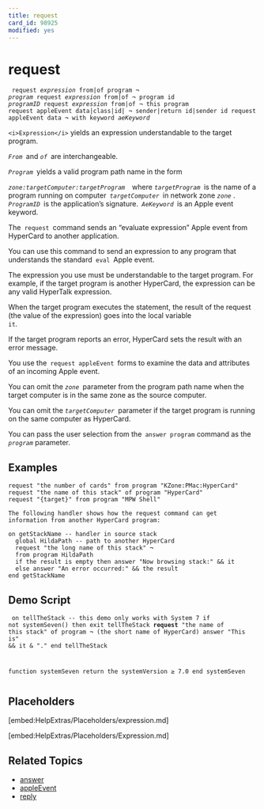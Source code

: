 ```yaml
---
title: request
card_id: 98925
modified: yes
---
```


# request

<code><pre>
request <i>expression</i> from|of program ¬
   <i>program</i>
request <i>expression</i> from|of ¬
   program id <i>programID</i>
request <i>expression</i> from|of ¬
   this program
request appleEvent data|class|id| ¬
   sender|return id|sender id
request appleEvent data ¬
   with keyword <i>aeKeyword</i>
</pre></code>


`<i>Expression</i>` yields an expression understandable to the target program.

<i><code>From</i> </code>and <i><code>of</i> </code>are interchangeable.

<i><code>Program</i> </code>yields a valid program path name in the form

<i><code>zone:targetComputer:targetProgram </i> </code>where <i><code>targetProgram</i> </code>is the name of a program running on computer<code> <i>targetComputer</i> </code>in network zone <i><code>zone</code> </i>.<code> <i>ProgramID</i> </code>is the application’s signature.<code> <i>AeKeyword</i> </code>is an Apple event keyword.

The<code> request </code>command sends an “evaluate expression” Apple event from HyperCard to another application.

You can use this command to send an expression to any program that understands the standard<code> eval </code>Apple event.

The expression you use must be understandable to the target program. For example, if the target program is another HyperCard, the expression can be any valid HyperTalk expression.

When the target program executes the statement, the result of the request (the value of the expression) goes into the local variable<code> it</code>.

If the target program reports an error, HyperCard sets the result with an error message.

You use the<code> request appleEvent </code>forms to examine the data and attributes of an incoming Apple event.

You can omit the <i><code>zone</i> </code>parameter from the program path name when the target computer is in the same zone as the source computer.

You can omit the<i> <code>targetComputer </i></code>parameter if the target program is running on the same computer as HyperCard.

You can pass the user selection from the<code> answer program</code> command as the <i><code>program</i></code> parameter.

## Examples

```
request "the number of cards" from program "KZone:PMac:HyperCard"
request "the name of this stack" of program "HyperCard"
request "{target}" from program "MPW Shell"

The following handler shows how the request command can get information from another HyperCard program:

on getStackName -- handler in source stack
  global HildaPath -- path to another HyperCard
  request "the long name of this stack" ¬
  from program HildaPath
  if the result is empty then answer "Now browsing stack:" && it
  else answer "An error occurred:" && the result
end getStackName
```

## Demo Script

<code><pre>
on tellTheStack
  -- this demo only works with System 7
  if not systemSeven() then exit tellTheStack
  <b>request</b> "the name of this stack" of program ¬
  (the short name of HyperCard)
  answer "This is" && it & "."
end tellTheStack

function systemSeven
  return the systemVersion ≥ 7.0
end systemSeven
</pre></code>

## Placeholders

[embed:HelpExtras/Placeholders/expression.md]

[embed:HelpExtras/Placeholders/Expression.md]

## Related Topics

* [answer](/HyperTalkReference/commands/answer)
* [appleEvent](/HyperTalkReference/systemmessages/appleEvent)
* [reply](/HyperTalkReference/commands/reply)
